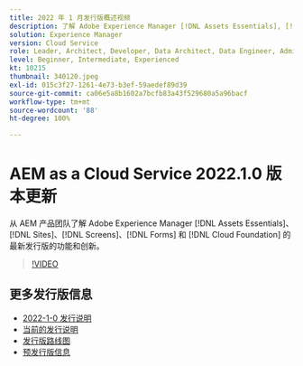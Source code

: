 ```yaml
---
title: 2022 年 1 月发行版概述视频
description: 了解 Adobe Experience Manager [!DNL Assets Essentials], [!DNL Sites], [!DNL Screens], [!DNL Forms] 和 [!DNL Cloud Foundation] 的 2022-1-0 发行版的功能和创新。
solution: Experience Manager
version: Cloud Service
role: Leader, Architect, Developer, Data Architect, Data Engineer, Admin, User
level: Beginner, Intermediate, Experienced
kt: 10215
thumbnail: 340120.jpeg
exl-id: 015c3f27-1261-4e73-b3ef-59aedef89d39
source-git-commit: ca06e5a8b1602a7bcfb83a43f529680a5a96bacf
workflow-type: tm+mt
source-wordcount: '88'
ht-degree: 100%

---
```


# AEM as a Cloud Service 2022.1.0 版本更新

从 AEM 产品团队了解 Adobe Experience Manager [!DNL Assets Essentials]、[!DNL Sites]、[!DNL Screens]、[!DNL Forms] 和 [!DNL Cloud Foundation] 的最新发行版的功能和创新。

>[!VIDEO](https://video.tv.adobe.com/v/340120/?quality=12&learn=on)

## 更多发行版信息

* [2022-1-0 发行说明](https://experienceleague.adobe.com/docs/experience-manager-cloud-service/content/release-notes/release-notes/2022/release-notes-2022-1-0.html)
* [当前的发行说明](https://experienceleague.adobe.com/docs/experience-manager-cloud-service/content/release-notes/home.html)
* [发行版路线图](https://experienceleague.adobe.com/docs/experience-manager-release-information/aem-release-updates/update-releases-roadmap.html?lang=zh-Hans)
* [预发行版信息](https://experienceleague.adobe.com/docs/experience-manager-cloud-service/content/release-notes/prerelease.html)
